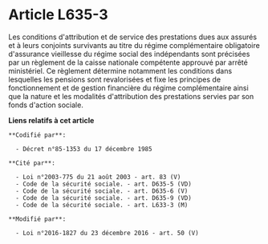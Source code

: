 # Article L635-3

Les conditions d'attribution et de service des prestations dues aux assurés et à leurs conjoints survivants au titre du
régime complémentaire obligatoire d'assurance vieillesse du régime social des indépendants sont précisées par un règlement de
la caisse nationale compétente approuvé par arrêté ministériel. Ce règlement détermine notamment les conditions dans
lesquelles les pensions sont revalorisées et fixe les principes de fonctionnement et de gestion financière du régime
complémentaire ainsi que la nature et les modalités d'attribution des prestations servies par son fonds d'action sociale.

**Liens relatifs à cet article**

	**Codifié par**:

	  - Décret n°85-1353 du 17 décembre 1985

	**Cité par**:

	  - Loi n°2003-775 du 21 août 2003 - art. 83 (V)
	  - Code de la sécurité sociale. - art. D635-5 (VD)
	  - Code de la sécurité sociale. - art. D635-6 (V)
	  - Code de la sécurité sociale. - art. D635-9 (VD)
	  - Code de la sécurité sociale. - art. L633-3 (M)

	**Modifié par**:

	  - Loi n°2016-1827 du 23 décembre 2016 - art. 50 (V)
